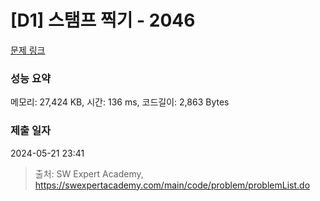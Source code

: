 # [D1] 스탬프 찍기 - 2046 

[문제 링크](https://swexpertacademy.com/main/code/problem/problemDetail.do?contestProbId=AV5QKdT6AyYDFAUq) 

### 성능 요약

메모리: 27,424 KB, 시간: 136 ms, 코드길이: 2,863 Bytes

### 제출 일자

2024-05-21 23:41



> 출처: SW Expert Academy, https://swexpertacademy.com/main/code/problem/problemList.do
